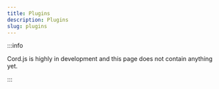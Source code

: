 ```yaml
---
title: Plugins
description: Plugins
slug: plugins
---
```


:::info

Cord.js is highly in development and this
page does not contain anything yet.

:::
